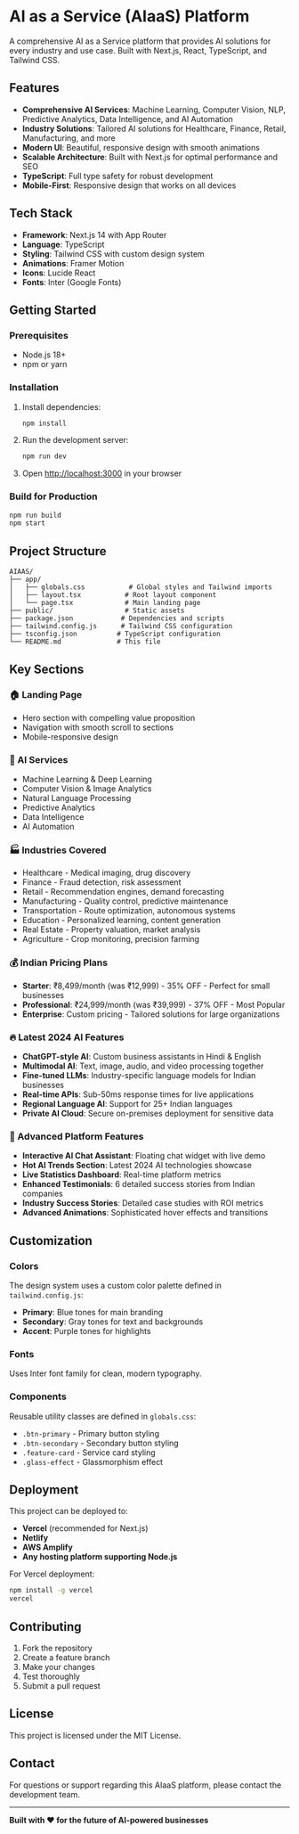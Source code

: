 # AI as a Service (AIaaS) Platform

A comprehensive AI as a Service platform that provides AI solutions for every industry and use case. Built with Next.js, React, TypeScript, and Tailwind CSS.

## Features

- **Comprehensive AI Services**: Machine Learning, Computer Vision, NLP, Predictive Analytics, Data Intelligence, and AI Automation
- **Industry Solutions**: Tailored AI solutions for Healthcare, Finance, Retail, Manufacturing, and more
- **Modern UI**: Beautiful, responsive design with smooth animations
- **Scalable Architecture**: Built with Next.js for optimal performance and SEO
- **TypeScript**: Full type safety for robust development
- **Mobile-First**: Responsive design that works on all devices

## Tech Stack

- **Framework**: Next.js 14 with App Router
- **Language**: TypeScript
- **Styling**: Tailwind CSS with custom design system
- **Animations**: Framer Motion
- **Icons**: Lucide React
- **Fonts**: Inter (Google Fonts)

## Getting Started

### Prerequisites

- Node.js 18+ 
- npm or yarn

### Installation

1. Install dependencies:
   ```bash
   npm install
   ```

2. Run the development server:
   ```bash
   npm run dev
   ```

3. Open [http://localhost:3000](http://localhost:3000) in your browser

### Build for Production

```bash
npm run build
npm start
```

## Project Structure

```
AIAAS/
├── app/
│   ├── globals.css           # Global styles and Tailwind imports
│   ├── layout.tsx           # Root layout component
│   └── page.tsx             # Main landing page
├── public/                  # Static assets
├── package.json            # Dependencies and scripts
├── tailwind.config.js      # Tailwind CSS configuration
├── tsconfig.json          # TypeScript configuration
└── README.md              # This file
```

## Key Sections

### 🏠 Landing Page
- Hero section with compelling value proposition
- Navigation with smooth scroll to sections
- Mobile-responsive design

### 🤖 AI Services
- Machine Learning & Deep Learning
- Computer Vision & Image Analytics
- Natural Language Processing
- Predictive Analytics
- Data Intelligence
- AI Automation

### 🏭 Industries Covered
- Healthcare - Medical imaging, drug discovery
- Finance - Fraud detection, risk assessment
- Retail - Recommendation engines, demand forecasting
- Manufacturing - Quality control, predictive maintenance
- Transportation - Route optimization, autonomous systems
- Education - Personalized learning, content generation
- Real Estate - Property valuation, market analysis
- Agriculture - Crop monitoring, precision farming

### 💰 Indian Pricing Plans
- **Starter**: ₹8,499/month (was ₹12,999) - 35% OFF - Perfect for small businesses
- **Professional**: ₹24,999/month (was ₹39,999) - 37% OFF - Most Popular
- **Enterprise**: Custom pricing - Tailored solutions for large organizations

### 🔥 Latest 2024 AI Features
- **ChatGPT-style AI**: Custom business assistants in Hindi & English
- **Multimodal AI**: Text, image, audio, and video processing together
- **Fine-tuned LLMs**: Industry-specific language models for Indian businesses
- **Real-time APIs**: Sub-50ms response times for live applications
- **Regional Language AI**: Support for 25+ Indian languages
- **Private AI Cloud**: Secure on-premises deployment for sensitive data

### 🚀 Advanced Platform Features
- **Interactive AI Chat Assistant**: Floating chat widget with live demo
- **Hot AI Trends Section**: Latest 2024 AI technologies showcase
- **Live Statistics Dashboard**: Real-time platform metrics
- **Enhanced Testimonials**: 6 detailed success stories from Indian companies
- **Industry Success Stories**: Detailed case studies with ROI metrics
- **Advanced Animations**: Sophisticated hover effects and transitions

## Customization

### Colors
The design system uses a custom color palette defined in `tailwind.config.js`:
- **Primary**: Blue tones for main branding
- **Secondary**: Gray tones for text and backgrounds
- **Accent**: Purple tones for highlights

### Fonts
Uses Inter font family for clean, modern typography.

### Components
Reusable utility classes are defined in `globals.css`:
- `.btn-primary` - Primary button styling
- `.btn-secondary` - Secondary button styling
- `.feature-card` - Service card styling
- `.glass-effect` - Glassmorphism effect

## Deployment

This project can be deployed to:
- **Vercel** (recommended for Next.js)
- **Netlify**
- **AWS Amplify**
- **Any hosting platform supporting Node.js**

For Vercel deployment:
```bash
npm install -g vercel
vercel
```

## Contributing

1. Fork the repository
2. Create a feature branch
3. Make your changes
4. Test thoroughly
5. Submit a pull request

## License

This project is licensed under the MIT License.

## Contact

For questions or support regarding this AIaaS platform, please contact the development team.

---

**Built with ❤️ for the future of AI-powered businesses** 
